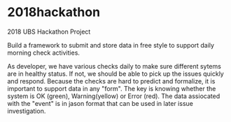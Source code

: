 # 2018hackathon
2018 UBS Hackathon Project

Build a framework to submit and store data in free style to support daily morning check activities. 

As developer, we have various checks daily to make sure different sytems are in healthy status. If not, we should be able to pick up the issues quickly and respond. Because the checks are hard to predict and formalize, it is important to support data in any "form". The key is knowing whether the system is OK (green), Warning(yellow) or Error (red). The data assiocated with the "event" is in jason format that can be used in later issue investigation.
